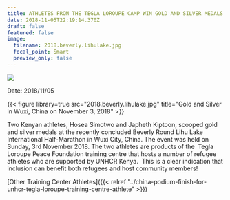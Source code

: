 ```yaml
---
title: ATHLETES FROM THE TEGLA LOROUPE CAMP WIN GOLD AND SILVER MEDALS IN CHINA
date: 2018-11-05T22:19:14.370Z
draft: false
featured: false
image:
  filename: 2018.beverly.lihulake.jpg
  focal_point: Smart
  preview_only: false
---
```

![](https://web.archive.org/web/20200812031858im_/http://teglapeacefoundation.org/wp-content/uploads/2018/11/4.jpg)

Date: 2018/11/05

{{< figure library=true src="2018.beverly.lihulake.jpg" title="Gold and Silver in Wuxi, China on November 3, 2018" >}}

Two Kenyan athletes, Hosea Simotwo and Japheth Kiptoon, scooped gold and silver medals at the recently concluded Beverly Round Lihu Lake International Half-Marathon in Wuxi City, China. The event was held on Sunday, 3rd November 2018. The two athletes are products of the  Tegla Loroupe Peace Foundation training centre that hosts a number of refugee athletes who are supported by UNHCR Kenya.  This is a clear indication that inclusion can benefit both refugees and host community members!

\[Other Training Center Athletes]({{< relref "../china-podium-finish-for-unhcr-tegla-loroupe-training-centre-athlete" >}})